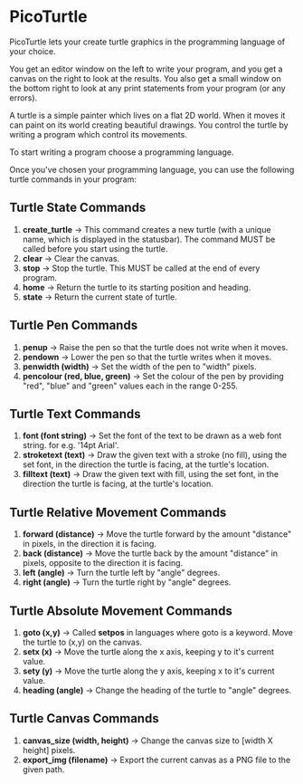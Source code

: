 # PicoTurtle

PicoTurtle lets your create turtle graphics in the programming language of your choice.

You get an editor window on the left to write your program, and you get a canvas on the right to look at the results.
You also get a small window on the bottom right to look at any print statements from your program (or any errors).

A turtle is a simple painter which lives on a flat 2D world. When it moves it can paint on its world creating beautiful drawings. 
You control the turtle by writing a program which control its movements. 

To start writing a program choose a programming language.

Once you've chosen your programming language, you can use the following turtle commands in your program:

## Turtle State Commands
1. **create_turtle** -> This command creates a new turtle (with a unique name, which is displayed in the statusbar). The command MUST be called before you start using the turtle.
1. **clear** -> Clear the canvas.
1. **stop** -> Stop the turtle. This MUST be called at the end of every program.
1. **home** -> Return the turtle to its starting position and heading.
1. **state** -> Return the current state of turtle.

## Turtle Pen Commands
1. **penup** -> Raise the pen so that the turtle does not write when it moves.
1. **pendown** -> Lower the pen so that the turtle writes when it moves.
1. **penwidth (width)** -> Set the width of the pen to "width" pixels.
1. **pencolour (red, blue, green)** -> Set the colour of the pen by providing "red", "blue" and "green" values each in the range 0-255.

## Turtle Text Commands
1. **font (font string)** -> Set the font of the text to be drawn as a web font string. for e.g. '14pt Arial'.
1. **stroketext (text)** -> Draw the given text with a stroke (no fill), using the set font, in the direction the turtle is facing, at the turtle's location.
1. **filltext (text)** -> Draw the given text with fill, using the set font, in the direction the turtle is facing, at the turtle's location.

## Turtle Relative Movement Commands
1. **forward (distance)** -> Move the turtle forward by the amount "distance" in pixels, in the direction it is facing.
1. **back (distance)** -> Move the turtle back by the amount "distance" in pixels, opposite to the direction it is facing.
1. **left (angle)** -> Turn the turtle left by "angle" degrees.
1. **right (angle)** -> Turn the turtle right by "angle" degrees.

## Turtle Absolute Movement Commands
1. **goto (x,y)** -> Called **setpos** in languages where goto is a keyword. Move the turtle to (x,y) on the canvas.
1. **setx (x)** -> Move the turtle along the x axis, keeping y to it's current value.
1. **sety (y)** -> Move the turtle along the y axis, keeping x to it's current value.
1. **heading (angle)** -> Change the heading of the turtle to "angle" degrees.

## Turtle Canvas Commands
1. **canvas_size (width, height)** -> Change the canvas size to [width X height] pixels.
1. **export_img (filename)** -> Export the current canvas as a PNG file to the given path.
